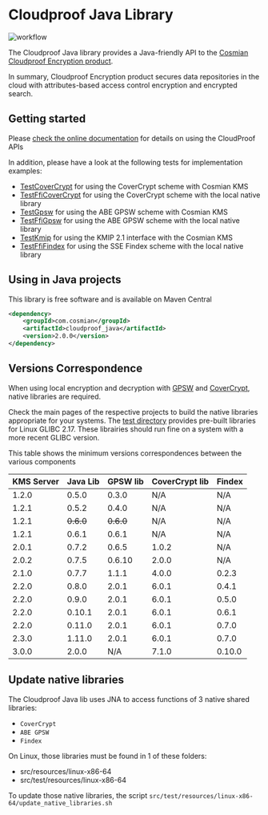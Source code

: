 # Cloudproof Java Library

![workflow](https://github.com/Cosmian/cloudproof_java/actions/workflows/maven.yml/badge.svg)

The Cloudproof Java library provides a Java-friendly API to the [Cosmian Cloudproof Encryption product](https://docs.cosmian.com/cloudproof_encryption/use_cases_benefits/).

In summary, Cloudproof Encryption product secures data repositories in the cloud with attributes-based access control encryption and encrypted search.

## Getting started

Please [check the online documentation](https://docs.cosmian.com/cloudproof_encryption/use_cases_benefits/) for details on using the CloudProof APIs

In addition, please have a look at the following tests for implementation examples:

- [TestCoverCrypt](./src/test/java/com/cosmian/TestCoverCrypt.java) for using the CoverCrypt scheme with Cosmian KMS
- [TestFfiCoverCrypt](./src/test/java/com/cosmian/TestFfiCoverCrypt.java) for using the CoverCrypt scheme with the local native library
- [TestGpsw](./src/test/java/com/cosmian/TestAbe.java) for using the ABE GPSW scheme with Cosmian KMS
- [TestFfiGpsw](./src/test/java/com/cosmian/TestFfiAbe.java) for using the ABE GPSW scheme with the local native library
- [TestKmip](./src/test/java/com/cosmian/TestKmip.java) for using the KMIP 2.1 interface with the Cosmian KMS
- [TestFfiFindex](./src/test/java/com/cosmian/TestFfiFindex.java) for using the SSE Findex scheme with the local native library

## Using in Java projects

This library is free software and is available on Maven Central

```xml
<dependency>
    <groupId>com.cosmian</groupId>
    <artifactId>cloudproof_java</artifactId>
    <version>2.0.0</version>
</dependency>
```

## Versions Correspondence

When using local encryption and decryption with [GPSW](https://github.com/Cosmian/abe_gpsw) and [CoverCrypt](https://github.com/Cosmian/cover_crypt), native libraries are required.

Check the main pages of the respective projects to build the native libraries appropriate for your systems. The [test directory](./src/test/resources/linux-x86-64/) provides pre-built libraries for Linux GLIBC 2.17. These librairies should run fine on a system with a more recent GLIBC version.

This table shows the minimum versions correspondences between the various components

| KMS Server | Java Lib  | GPSW lib  | CoverCrypt lib | Findex |
| ---------- | --------- | --------- | -------------- | ------ |
| 1.2.0      | 0.5.0     | 0.3.0     | N/A            | N/A    |
| 1.2.1      | 0.5.2     | 0.4.0     | N/A            | N/A    |
| 1.2.1      | ~~0.6.0~~ | ~~0.6.0~~ | N/A            | N/A    |
| 1.2.1      | 0.6.1     | 0.6.1     | N/A            | N/A    |
| 2.0.1      | 0.7.2     | 0.6.5     | 1.0.2          | N/A    |
| 2.0.2      | 0.7.5     | 0.6.10    | 2.0.0          | N/A    |
| 2.1.0      | 0.7.7     | 1.1.1     | 4.0.0          | 0.2.3  |
| 2.2.0      | 0.8.0     | 2.0.1     | 6.0.1          | 0.4.1  |
| 2.2.0      | 0.9.0     | 2.0.1     | 6.0.1          | 0.5.0  |
| 2.2.0      | 0.10.1    | 2.0.1     | 6.0.1          | 0.6.1  |
| 2.2.0      | 0.11.0    | 2.0.1     | 6.0.1          | 0.7.0  |
| 2.3.0      | 1.11.0    | 2.0.1     | 6.0.1          | 0.7.0  |
| 3.0.0      | 2.0.0     | N/A       | 7.1.0          | 0.10.0 |

## Update native libraries

The Cloudproof Java lib uses JNA to access functions of 3 native shared libraries:

- `CoverCrypt`
- `ABE GPSW`
- `Findex`

On Linux, those libraries must be found in 1 of these folders:

- src/resources/linux-x86-64
- src/test/resources/linux-x86-64

To update those native libraries, the script `src/test/resources/linux-x86-64/update_native_libraries.sh`
